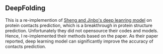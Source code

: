 ## DeepFolding
This is a re-implemention of [Sheng and Jinbo's deep leanring model](https://journals.plos.org/ploscompbiol/article?id=10.1371/journal.pcbi.1005324) on protein contacts prediction, which is a breakthrough in protein structure prediction. Unfortunately they did not opensource their codes and models. Hence, I re-implemented their methods based on the paper. As their paper reported, deep learning model can significantly improve the accuracy of contacts prediction.
